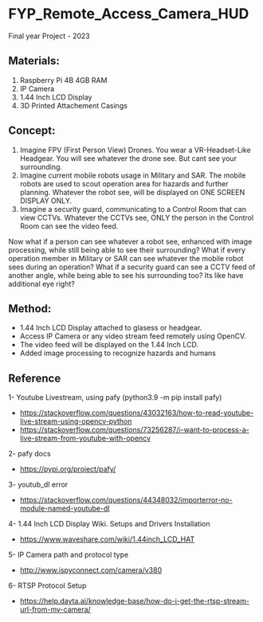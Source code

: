 # FYP_Remote_Access_Camera_HUD

Final year Project - 2023

## Materials:
1. Raspberry Pi 4B 4GB RAM
2. IP Camera
3. 1.44 Inch LCD Display
4. 3D Printed Attachement Casings


## Concept:
1. Imagine FPV (First Person View) Drones. You wear a VR-Headset-Like Headgear. You will see whatever the drone see. But cant see your surrounding.
2. Imagine current mobile robots usage in Military and SAR. The mobile robots are used to scout operation area for hazards and further planning. Whatever the robot see, will be displayed on ONE SCREEN DISPLAY ONLY.
3. Imagine a security guard, communicating to a Control Room that can view CCTVs. Whatever the CCTVs see, ONLY the person in the Control Room can see the video feed.

Now what if a person can see whatever a robot see, enhanced with image processing, while still being able to see their surrounding? What if every operation member in Military or SAR can see whatever the mobile robot sees during an operation? What if a security guard can see a CCTV feed of another angle, while being able to see his surrounding too? Its like have additional eye right?

## Method:
- 1.44 Inch LCD Display attached to glasess or headgear.
- Access IP Camera or any video stream feed remotely using OpenCV.
- The video feed will be displayed on the 1.44 Inch LCD.
- Added image processing to recognize hazards and humans


## Reference

1- Youtube Livestream, using pafy (python3.9 -m pip install pafy)
- https://stackoverflow.com/questions/43032163/how-to-read-youtube-live-stream-using-opencv-python
- https://stackoverflow.com/questions/73256287/i-want-to-process-a-live-stream-from-youtube-with-opencv

2- pafy docs
- https://pypi.org/project/pafy/

3- youtub_dl error
- https://stackoverflow.com/questions/44348032/importerror-no-module-named-youtube-dl

4- 1.44 Inch LCD Display Wiki. Setups and Drivers Installation
- https://www.waveshare.com/wiki/1.44inch_LCD_HAT

5- IP Camera path and protocol type
- http://www.ispyconnect.com/camera/v380

6- RTSP Protocol Setup
- https://help.dayta.ai/knowledge-base/how-do-i-get-the-rtsp-stream-url-from-my-camera/
